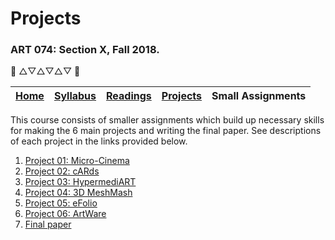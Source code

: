 # Projects
### ART 074: Section X, Fall 2018.

:art: △▽△▽△▽ :art:

[Home](https://github.com/fewnew/art74-fall2018) | [Syllabus](https://github.com/fewnew/art74-fall2018/blob/master/syllabus.md#syllabus) | [Readings](https://github.com/fewnew/art74-fall2018/tree/master/Readings) | [Projects](https://github.com/fewnew/art74-fall2018/tree/master/projects) | Small Assignments
--- | --- | --- | --- | ---

This course consists of smaller assignments which build up necessary skills for making the 6 main projects and writing the final paper. See descriptions of each project in the links provided below.

1. [Project 01: Micro-Cinema](https://github.com/fewnew/art74-fall2018/tree/master/projects/project1#project-01-micro-cinema)
2. [Project 02: cARds](https://github.com/fewnew/art74-fall2018/tree/master/projects/project2#project-02-cards)
3. [Project 03: HypermediART](https://github.com/fewnew/art74-fall2018/tree/master/projects/project3#project-03-hypermediart)
4. [Project 04: 3D MeshMash](https://github.com/fewnew/art74-fall2018/tree/master/projects/project4#project-04-3d-meshmash)
5. [Project 05: eFolio](https://github.com/fewnew/art74-fall2018/tree/master/projects/project5#project-05-efolio)
6. [Project 06: ArtWare](https://github.com/fewnew/art74-fall2018/tree/master/projects/project6#project-06-artware)
7. [Final paper](https://github.com/fewnew/art74-fall2018/tree/master/projects/project7-finalpaper#final-paper)

